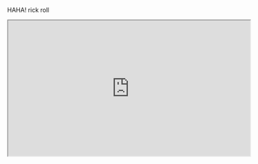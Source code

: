 HAHA! rick roll
<iframe width="560" height="315" src="https://www.youtube-nocookie.com/embed/dQw4w9WgXcQ"</iframe>
